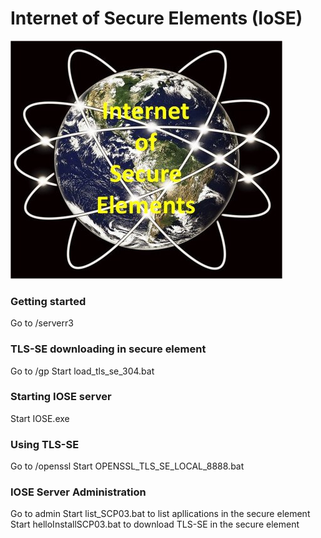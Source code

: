 # Internet of Secure Elements (IoSE)
![IOSE](https://github.com/purien/IoSE/blob/main/iose2.jpg)

### Getting started
Go to /serverr3

### TLS-SE downloading in secure element
Go to /gp
Start load_tls_se_304.bat

### Starting IOSE server
Start IOSE.exe

### Using TLS-SE
Go to /openssl
Start OPENSSL_TLS_SE_LOCAL_8888.bat

### IOSE Server Administration
Go to admin
Start list_SCP03.bat to list apllications in the secure element
Start helloInstallSCP03.bat to download TLS-SE in the secure element
